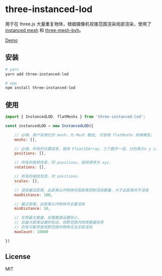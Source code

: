 # three-instanced-lod

用于在 three.js 大量重复物体，根据摄像机视锥范围渲染局部渲染，使用了 [instanced mesh](https://threejs.org/examples/?q=instanc#webgl_instancing_performance) 和 [three-mesh-bvh](https://github.com/gkjohnson/three-mesh-bvh)。

[Demo](https://xianziljl.github.io/three-instanced-lod/)


## 安装

```bash
# yarn
yarn add three-instanced-lod

# npm
npm install three-instanced-lod
```

## 使用
```javascript
import { InstancedLOD, flatMeshs } from 'three-instanced-lod';

const instancedLOD = new InstancedLOD({

    // 必填，用户实例化的 mesh，为 Mesh 数组, 可使用 flatMeshs 转换模型。
    meshs: [],

    // 必填，所有的位置信息，使用 Float32Array，三个数字一组，分别表示x y z.
    positions: [],

    // 所有的旋转信息，同 positions，旋转顺序为 xyz.
    rotations: [],

    // 所有的缩放信息，同 positions.
    scales: [],

    // 渲染最远距离，此距离以内物体将按距离控制渲染数量，大于此距离将不渲染
    maxDistance: 100,

    // 最近距离，此距离以内物体将全量渲染
    minDistance: 10,

    // 实例最大数量，如果数值设置较小，
    // 且最大距离设置的较远，视野范围内物体数量较多
    // 则有可能导致视野范围内物体无法全部渲染
    maxCount: 10000

})
```

## License

MIT
